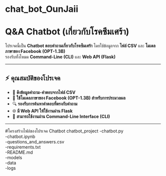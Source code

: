 # chat_bot_OunJaii
# Q&A Chatbot (เกี่ยวกับโรคซึมเศร้า)

โปรเจคนี้เป็น **Chatbot ตอบคำถามเกี่ยวกับโรคซึมเศร้า** โดยใช้ข้อมูลจาก **ไฟล์ CSV** และ **โมเดลภาษาของ Facebook (OPT-1.3B)**  
รองรับทั้งโหมด **Command-Line (CLI)** และ **Web API (Flask)**

---

## ⚡ คุณสมบัติของโปรเจค
- 📂 **ดึงข้อมูลคำถาม-คำตอบจากไฟล์ CSV**  
- 🧠 **ใช้โมเดลภาษาของ Facebook (OPT-1.3B) สำหรับการประมวลผล**  
- 🔍 **รองรับการค้นหาคำตอบที่ตรงกับคำถาม**  
- 🌐 **มี Web API ให้ใช้งานผ่าน Flask**  
- 💬 **สามารถใช้งานผ่าน Command-Line Interface (CLI)**  

---
#โครงสร้างไฟล์ของโปรเจค Chatbot
chatbot_project
-chatbot.py                
-chatbot.ipynb             
-questions_and_answers.csv  
-requirements.txt           
-README.md                  
-models                    
-data                      
-logs                     
